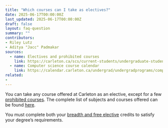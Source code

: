 ```yaml
---
title: "Which courses can I take as electives?"
date: 2025-06-17T00:00:00Z
last_updated: 2025-06-17T00:00:00Z
draft: false
layout: faq-question
summary: ""
contributors: 
- Riley Lutz
- Aditya "Jacc" Padmakar
sources:
  - name: Electives and prohibited courses
    link: https://carleton.ca/scs/current-students/undergraduate-students/help-selecting-courses/electives-and-prohibited-courses/
  - name: Computer science course calendar
    link: https://calendar.carleton.ca/undergrad/undergradprograms/computerscience/
related:
- 
---
```

You can take any course offered at Carleton as an elective, except for a few [prohibited courses](https://calendar.carleton.ca/undergrad/courses/). The complete list of subjects and courses offered can be found [here](https://calendar.carleton.ca/undergrad/courses/).

You must complete both your [breadth and free elective](https://carleton.ca/scs/current-students/undergraduate-students/help-selecting-courses/electives-and-prohibited-courses/) credits to satisfy your degree’s requirements. 
